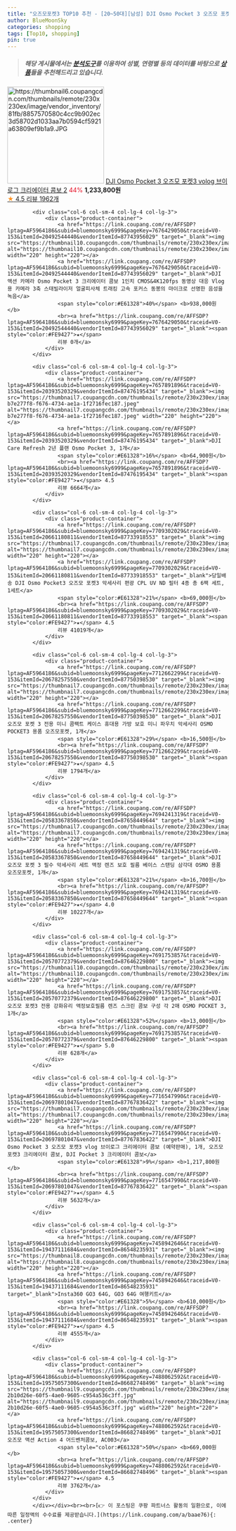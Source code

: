 ```yaml
---
title: "오즈모포켓3 TOP10 추천 - [20~50대][남성] DJI Osmo Pocket 3 오즈모 포켓3 volog 브이로그 크리에이터 콤보 2"
author: BlueMoonSky
categories: shopping
tags: [Top10, shopping]
pin: true
---
```


> ##### 해당 게시물에서는 [**분석도구**](https://itemscout.io/)를 이용하여 **성별**, **연령별** 등의 데이터를 바탕으로 [**상품**](https://link.coupang.com/a/baae76)들을 추천해드리고 있습니다.
<div class="container"><div class="row">
            <div class="col-6 col-sm-4 col-lg-4 col-lg-3">
                <div class="product-container">
                    <a href="https://link.coupang.com/re/AFFSDP?lptag=AF5964186&subid=bluemoonsky6999&pageKey=7711706125&traceid=V0-153&itemId=20673643205&vendorItemId=87745888930" target="_blank"><img src="https://thumbnail6.coupangcdn.com/thumbnails/remote/230x230ex/image/vendor_inventory/81fb/8857570580c4cc9b902ec3d58702d1033aa7b0594cf5921a63809ef9b1a9.JPG" alt="https://thumbnail6.coupangcdn.com/thumbnails/remote/230x230ex/image/vendor_inventory/81fb/8857570580c4cc9b902ec3d58702d1033aa7b0594cf5921a63809ef9b1a9.JPG" width="220" height="220"></a>
                    <a href="https://link.coupang.com/re/AFFSDP?lptag=AF5964186&subid=bluemoonsky6999&pageKey=7711706125&traceid=V0-153&itemId=20673643205&vendorItemId=87745888930" target="_blank">DJI Osmo Pocket 3 오즈모 포켓3 volog 브이로그 크리에이터 콤보 2</a>
                    <span style="color:#E61328">44%</span> <b>1,233,800원</b>
                    <br><a href="https://link.coupang.com/re/AFFSDP?lptag=AF5964186&subid=bluemoonsky6999&pageKey=7711706125&traceid=V0-153&itemId=20673643205&vendorItemId=87745888930" target="_blank"><span style="color:#FE9427">★</span> 4.5
                    리뷰 1962개</a>
                </div>
            </div>
            
            <div class="col-6 col-sm-4 col-lg-4 col-lg-3">
                <div class="product-container">
                    <a href="https://link.coupang.com/re/AFFSDP?lptag=AF5964186&subid=bluemoonsky6999&pageKey=7676429050&traceid=V0-153&itemId=20492544440&vendorItemId=87743956029" target="_blank"><img src="https://thumbnail10.coupangcdn.com/thumbnails/remote/230x230ex/image/vendor_inventory/5859/ac510892f4e902e3821582a36e9d97abd13369888e90c2f68252b6768830.jpg" alt="https://thumbnail10.coupangcdn.com/thumbnails/remote/230x230ex/image/vendor_inventory/5859/ac510892f4e902e3821582a36e9d97abd13369888e90c2f68252b6768830.jpg" width="220" height="220"></a>
                    <a href="https://link.coupang.com/re/AFFSDP?lptag=AF5964186&subid=bluemoonsky6999&pageKey=7676429050&traceid=V0-153&itemId=20492544440&vendorItemId=87743956029" target="_blank">DJI 액션 카메라 Osmo Pocket 3 크리에이터 콤보 1인치 CMOS&4K120fps 동영상 대응 Vlog용 카메라 3축 스태빌라이저 얼굴피사체 트래킹 고속 포커스 동봉의 마이크로 선명한 음성을 녹음</a>
                    <span style="color:#E61328">40%</span> <b>938,000원</b>
                    <br><a href="https://link.coupang.com/re/AFFSDP?lptag=AF5964186&subid=bluemoonsky6999&pageKey=7676429050&traceid=V0-153&itemId=20492544440&vendorItemId=87743956029" target="_blank"><span style="color:#FE9427">★</span> 
                    리뷰 0개</a>
                </div>
            </div>
            
            <div class="col-6 col-sm-4 col-lg-4 col-lg-3">
                <div class="product-container">
                    <a href="https://link.coupang.com/re/AFFSDP?lptag=AF5964186&subid=bluemoonsky6999&pageKey=7657891896&traceid=V0-153&itemId=20393520329&vendorItemId=87476195434" target="_blank"><img src="https://thumbnail7.coupangcdn.com/thumbnails/remote/230x230ex/image/retail/images/4309807586151473-b7e277f8-f676-4734-ae1a-1f2716fec187.jpeg" alt="https://thumbnail7.coupangcdn.com/thumbnails/remote/230x230ex/image/retail/images/4309807586151473-b7e277f8-f676-4734-ae1a-1f2716fec187.jpeg" width="220" height="220"></a>
                    <a href="https://link.coupang.com/re/AFFSDP?lptag=AF5964186&subid=bluemoonsky6999&pageKey=7657891896&traceid=V0-153&itemId=20393520329&vendorItemId=87476195434" target="_blank">DJI Care Refresh 2년 플랜 Osmo Pocket 3, 1개</a>
                    <span style="color:#E61328">16%</span> <b>64,900원</b>
                    <br><a href="https://link.coupang.com/re/AFFSDP?lptag=AF5964186&subid=bluemoonsky6999&pageKey=7657891896&traceid=V0-153&itemId=20393520329&vendorItemId=87476195434" target="_blank"><span style="color:#FE9427">★</span> 4.5
                    리뷰 6664개</a>
                </div>
            </div>
            
            <div class="col-6 col-sm-4 col-lg-4 col-lg-3">
                <div class="product-container">
                    <a href="https://link.coupang.com/re/AFFSDP?lptag=AF5964186&subid=bluemoonsky6999&pageKey=7709302029&traceid=V0-153&itemId=20661180811&vendorItemId=87733918553" target="_blank"><img src="https://thumbnail7.coupangcdn.com/thumbnails/remote/230x230ex/image/vendor_inventory/0ae8/7e357e9d1d1e1d9ad8bf4a48efc4df59440fc1bca0e53cae03bf84f0a1a8.jpg" alt="https://thumbnail7.coupangcdn.com/thumbnails/remote/230x230ex/image/vendor_inventory/0ae8/7e357e9d1d1e1d9ad8bf4a48efc4df59440fc1bca0e53cae03bf84f0a1a8.jpg" width="220" height="220"></a>
                    <a href="https://link.coupang.com/re/AFFSDP?lptag=AF5964186&subid=bluemoonsky6999&pageKey=7709302029&traceid=V0-153&itemId=20661180811&vendorItemId=87733918553" target="_blank">당일배송 DJI Osmo Pocket3 오즈모 포켓3 악세사리 편광 CPL UV ND 필터 4종 총 6팩 세트, 1세트</a>
                    <span style="color:#E61328">21%</span> <b>69,000원</b>
                    <br><a href="https://link.coupang.com/re/AFFSDP?lptag=AF5964186&subid=bluemoonsky6999&pageKey=7709302029&traceid=V0-153&itemId=20661180811&vendorItemId=87733918553" target="_blank"><span style="color:#FE9427">★</span> 4.5
                    리뷰 41019개</a>
                </div>
            </div>
            
            <div class="col-6 col-sm-4 col-lg-4 col-lg-3">
                <div class="product-container">
                    <a href="https://link.coupang.com/re/AFFSDP?lptag=AF5964186&subid=bluemoonsky6999&pageKey=7712662299&traceid=V0-153&itemId=20678257550&vendorItemId=87750398530" target="_blank"><img src="https://thumbnail7.coupangcdn.com/thumbnails/remote/230x230ex/image/vendor_inventory/34d5/537272e436a69767bee47e61e8f4cf2c8bd066573ad30f869cfeee16bff6.jpg" alt="https://thumbnail7.coupangcdn.com/thumbnails/remote/230x230ex/image/vendor_inventory/34d5/537272e436a69767bee47e61e8f4cf2c8bd066573ad30f869cfeee16bff6.jpg" width="220" height="220"></a>
                    <a href="https://link.coupang.com/re/AFFSDP?lptag=AF5964186&subid=bluemoonsky6999&pageKey=7712662299&traceid=V0-153&itemId=20678257550&vendorItemId=87750398530" target="_blank">DJI 오즈모 포켓 3 전용 미니 콤팩트 케이스 휴대용 가방 보호 미니 파우치 악세사리 OSMO POCKET3 용품 오즈모포켓, 1개</a>
                    <span style="color:#E61328">29%</span> <b>16,500원</b>
                    <br><a href="https://link.coupang.com/re/AFFSDP?lptag=AF5964186&subid=bluemoonsky6999&pageKey=7712662299&traceid=V0-153&itemId=20678257550&vendorItemId=87750398530" target="_blank"><span style="color:#FE9427">★</span> 4.5
                    리뷰 1794개</a>
                </div>
            </div>
            
            <div class="col-6 col-sm-4 col-lg-4 col-lg-3">
                <div class="product-container">
                    <a href="https://link.coupang.com/re/AFFSDP?lptag=AF5964186&subid=bluemoonsky6999&pageKey=7694241319&traceid=V0-153&itemId=20583367850&vendorItemId=87658449644" target="_blank"><img src="https://thumbnail7.coupangcdn.com/thumbnails/remote/230x230ex/image/vendor_inventory/752c/f90aaa020d1c72e5adbc040bbe6f5e9aeb36765006ed0dcaeedd1619497a.jpg" alt="https://thumbnail7.coupangcdn.com/thumbnails/remote/230x230ex/image/vendor_inventory/752c/f90aaa020d1c72e5adbc040bbe6f5e9aeb36765006ed0dcaeedd1619497a.jpg" width="220" height="220"></a>
                    <a href="https://link.coupang.com/re/AFFSDP?lptag=AF5964186&subid=bluemoonsky6999&pageKey=7694241319&traceid=V0-153&itemId=20583367850&vendorItemId=87658449644" target="_blank">DJI 오즈모 포켓 3 필수 악세사리 세트 액정 렌즈 보호 필름 베이스 스탠딩 삼각대 OSMO 용품 오즈모포켓, 1개</a>
                    <span style="color:#E61328">21%</span> <b>16,700원</b>
                    <br><a href="https://link.coupang.com/re/AFFSDP?lptag=AF5964186&subid=bluemoonsky6999&pageKey=7694241319&traceid=V0-153&itemId=20583367850&vendorItemId=87658449644" target="_blank"><span style="color:#FE9427">★</span> 4.0
                    리뷰 10227개</a>
                </div>
            </div>
            
            <div class="col-6 col-sm-4 col-lg-4 col-lg-3">
                <div class="product-container">
                    <a href="https://link.coupang.com/re/AFFSDP?lptag=AF5964186&subid=bluemoonsky6999&pageKey=7691753857&traceid=V0-153&itemId=20570772379&vendorItemId=87646229800" target="_blank"><img src="https://thumbnail10.coupangcdn.com/thumbnails/remote/230x230ex/image/vendor_inventory/7c21/c10291e4ec8f0a8d2e37dcc1f8d2bba6b05604fad973fa7f08dedadbbf6b.jpg" alt="https://thumbnail10.coupangcdn.com/thumbnails/remote/230x230ex/image/vendor_inventory/7c21/c10291e4ec8f0a8d2e37dcc1f8d2bba6b05604fad973fa7f08dedadbbf6b.jpg" width="220" height="220"></a>
                    <a href="https://link.coupang.com/re/AFFSDP?lptag=AF5964186&subid=bluemoonsky6999&pageKey=7691753857&traceid=V0-153&itemId=20570772379&vendorItemId=87646229800" target="_blank">DJI 오즈모 포켓3 전용 강화유리 액정보호필름 렌즈 스크린 콤보 구성 각 2매 OSMO POCKET 3, 1개</a>
                    <span style="color:#E61328">52%</span> <b>13,000원</b>
                    <br><a href="https://link.coupang.com/re/AFFSDP?lptag=AF5964186&subid=bluemoonsky6999&pageKey=7691753857&traceid=V0-153&itemId=20570772379&vendorItemId=87646229800" target="_blank"><span style="color:#FE9427">★</span> 5.0
                    리뷰 628개</a>
                </div>
            </div>
            
            <div class="col-6 col-sm-4 col-lg-4 col-lg-3">
                <div class="product-container">
                    <a href="https://link.coupang.com/re/AFFSDP?lptag=AF5964186&subid=bluemoonsky6999&pageKey=7716547990&traceid=V0-153&itemId=20697801047&vendorItemId=87767836422" target="_blank"><img src="https://thumbnail7.coupangcdn.com/thumbnails/remote/230x230ex/image/vendor_inventory/b7d1/de2f7a55a63661b529df5071a5a7ffb2635544811589e15ec7b082112446.JPG" alt="https://thumbnail7.coupangcdn.com/thumbnails/remote/230x230ex/image/vendor_inventory/b7d1/de2f7a55a63661b529df5071a5a7ffb2635544811589e15ec7b082112446.JPG" width="220" height="220"></a>
                    <a href="https://link.coupang.com/re/AFFSDP?lptag=AF5964186&subid=bluemoonsky6999&pageKey=7716547990&traceid=V0-153&itemId=20697801047&vendorItemId=87767836422" target="_blank">DJI Osmo Pocket 3 오즈모 포캣3 vlog 브이로그 크리에이터 콤보 (예약판매), 1개, 오즈모 포캣3 크리에이터 콤보, DJI Pocket 3 크리에이터 콤보</a>
                    <span style="color:#E61328">9%</span> <b>1,217,800원</b>
                    <br><a href="https://link.coupang.com/re/AFFSDP?lptag=AF5964186&subid=bluemoonsky6999&pageKey=7716547990&traceid=V0-153&itemId=20697801047&vendorItemId=87767836422" target="_blank"><span style="color:#FE9427">★</span> 4.5
                    리뷰 5632개</a>
                </div>
            </div>
            
            <div class="col-6 col-sm-4 col-lg-4 col-lg-3">
                <div class="product-container">
                    <a href="https://link.coupang.com/re/AFFSDP?lptag=AF5964186&subid=bluemoonsky6999&pageKey=7458942646&traceid=V0-153&itemId=19437111684&vendorItemId=86548235931" target="_blank"><img src="https://thumbnail8.coupangcdn.com/thumbnails/remote/230x230ex/image/vendor_inventory/dc30/c043dab560f2eb886cbca8a0951ea5a2cd72133573d4dec9b1fdc0b867ae.jpg" alt="https://thumbnail8.coupangcdn.com/thumbnails/remote/230x230ex/image/vendor_inventory/dc30/c043dab560f2eb886cbca8a0951ea5a2cd72133573d4dec9b1fdc0b867ae.jpg" width="220" height="220"></a>
                    <a href="https://link.coupang.com/re/AFFSDP?lptag=AF5964186&subid=bluemoonsky6999&pageKey=7458942646&traceid=V0-153&itemId=19437111684&vendorItemId=86548235931" target="_blank">Insta360 GO3 64G, GO3 64G 여행키트</a>
                    <span style="color:#E61328">5%</span> <b>610,000원</b>
                    <br><a href="https://link.coupang.com/re/AFFSDP?lptag=AF5964186&subid=bluemoonsky6999&pageKey=7458942646&traceid=V0-153&itemId=19437111684&vendorItemId=86548235931" target="_blank"><span style="color:#FE9427">★</span> 4.5
                    리뷰 4555개</a>
                </div>
            </div>
            
            <div class="col-6 col-sm-4 col-lg-4 col-lg-3">
                <div class="product-container">
                    <a href="https://link.coupang.com/re/AFFSDP?lptag=AF5964186&subid=bluemoonsky6999&pageKey=7488062592&traceid=V0-153&itemId=19575057300&vendorItemId=86682748496" target="_blank"><img src="https://thumbnail9.coupangcdn.com/thumbnails/remote/230x230ex/image/retail/images/4823287798558133-2b10d26e-60f5-4ae0-9605-c954a536c3ff.jpg" alt="https://thumbnail9.coupangcdn.com/thumbnails/remote/230x230ex/image/retail/images/4823287798558133-2b10d26e-60f5-4ae0-9605-c954a536c3ff.jpg" width="220" height="220"></a>
                    <a href="https://link.coupang.com/re/AFFSDP?lptag=AF5964186&subid=bluemoonsky6999&pageKey=7488062592&traceid=V0-153&itemId=19575057300&vendorItemId=86682748496" target="_blank">DJI 오즈모 액션 Action 4 어드벤처콤보, AC003</a>
                    <span style="color:#E61328">50%</span> <b>669,000원</b>
                    <br><a href="https://link.coupang.com/re/AFFSDP?lptag=AF5964186&subid=bluemoonsky6999&pageKey=7488062592&traceid=V0-153&itemId=19575057300&vendorItemId=86682748496" target="_blank"><span style="color:#FE9427">★</span> 4.5
                    리뷰 3762개</a>
                </div>
            </div>
            </div></div><br><br>[👉 이 포스팅은 쿠팡 파트너스 활동의 일환으로, 이에 따른 일정액의 수수료를 제공받습니다.](https://link.coupang.com/a/baae76){: .center}